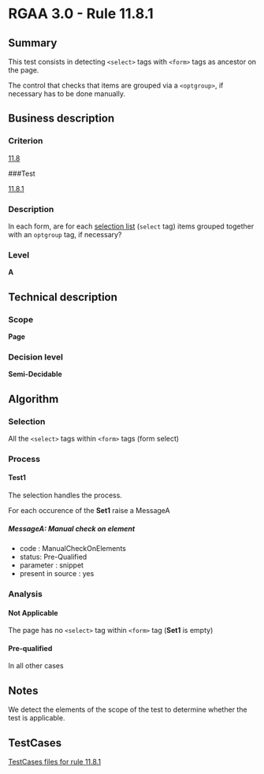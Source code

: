 # RGAA 3.0 -  Rule 11.8.1

## Summary

This test consists in detecting `<select>` tags with `<form>` tags as ancestor on the page.

The control that checks that items are grouped via a `<optgroup>`, if necessary has to be done manually.

## Business description

### Criterion

[11.8](http://asqatasun.github.io/RGAA--3.0--EN/RGAA3.0_Criteria_English_version_v1.html#crit-11-8)

###Test

[11.8.1](http://asqatasun.github.io/RGAA--3.0--EN/RGAA3.0_Criteria_English_version_v1.html#test-11-8-1)

### Description
In each form, are for
    each <a href="http://asqatasun.github.io/RGAA--3.0--EN/RGAA3.0_Glossary_English_version_v1.html#mListeChoix">selection
  list</a> (<code>select</code> tag) items grouped together with an
    <code>optgroup</code> tag, if necessary? 


### Level

**A**

## Technical description

### Scope

**Page**

### Decision level

**Semi-Decidable**

## Algorithm

### Selection

All the `<select>` tags within `<form>` tags (form select)

### Process

#### Test1

The selection handles the process.

For each occurence of the **Set1** raise a MessageA

##### MessageA: Manual check on element

-   code : ManualCheckOnElements
-   status: Pre-Qualified
-   parameter : snippet
-   present in source : yes

### Analysis

#### Not Applicable

The page has no `<select>` tag within `<form>` tag (**Set1** is empty)

#### Pre-qualified

In all other cases

## Notes

We detect the elements of the scope of the test to determine whether the test is applicable.









##  TestCases 

[TestCases files for rule 11.8.1](https://github.com/Asqatasun/Asqatasun/tree/master/rules/rules-rgaa3.0/src/test/resources/testcases/rgaa30/Rgaa30Rule110801/) 


